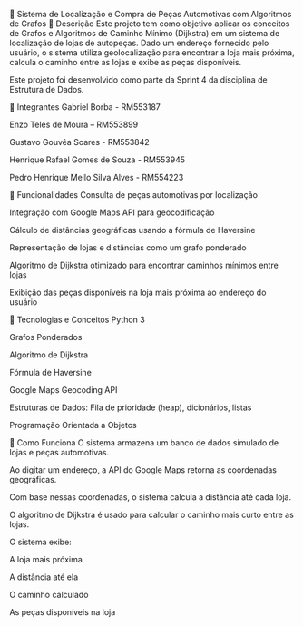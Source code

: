🔧 Sistema de Localização e Compra de Peças Automotivas com Algoritmos de Grafos
📌 Descrição
Este projeto tem como objetivo aplicar os conceitos de Grafos e Algoritmos de Caminho Mínimo (Dijkstra) em um sistema de localização de lojas de autopeças. Dado um endereço fornecido pelo usuário, o sistema utiliza geolocalização para encontrar a loja mais próxima, calcula o caminho entre as lojas e exibe as peças disponíveis.

Este projeto foi desenvolvido como parte da Sprint 4 da disciplina de Estrutura de Dados.

👥 Integrantes
Gabriel Borba - RM553187

Enzo Teles de Moura – RM553899

Gustavo Gouvêa Soares - RM553842

Henrique Rafael Gomes de Souza - RM553945

Pedro Henrique Mello Silva Alves - RM554223

🚀 Funcionalidades
Consulta de peças automotivas por localização

Integração com Google Maps API para geocodificação

Cálculo de distâncias geográficas usando a fórmula de Haversine

Representação de lojas e distâncias como um grafo ponderado

Algoritmo de Dijkstra otimizado para encontrar caminhos mínimos entre lojas

Exibição das peças disponíveis na loja mais próxima ao endereço do usuário

🧠 Tecnologias e Conceitos
Python 3

Grafos Ponderados

Algoritmo de Dijkstra

Fórmula de Haversine

Google Maps Geocoding API

Estruturas de Dados: Fila de prioridade (heap), dicionários, listas

Programação Orientada a Objetos

🧭 Como Funciona
O sistema armazena um banco de dados simulado de lojas e peças automotivas.

Ao digitar um endereço, a API do Google Maps retorna as coordenadas geográficas.

Com base nessas coordenadas, o sistema calcula a distância até cada loja.

O algoritmo de Dijkstra é usado para calcular o caminho mais curto entre as lojas.

O sistema exibe:

A loja mais próxima

A distância até ela

O caminho calculado

As peças disponíveis na loja

